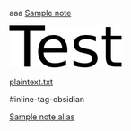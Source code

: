 aaa [Sample note](../Sample%20note.md)

![test.png](test.png)


[plaintext.txt](plaintext.txt)

#inline-tag-obsidian

[Sample note alias](../Sample%20note.md)